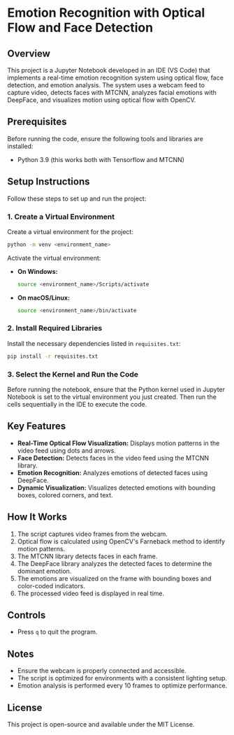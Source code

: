 # Emotion Recognition with Optical Flow and Face Detection

## Overview

This project is a Jupyter Notebook developed in an IDE (VS Code) that implements a real-time emotion recognition system using optical flow, face detection, and emotion analysis. The system uses a webcam feed to capture video, detects faces with MTCNN, analyzes facial emotions with DeepFace, and visualizes motion using optical flow with OpenCV.

## Prerequisites

Before running the code, ensure the following tools and libraries are installed:

- Python 3.9 (this works both with Tensorflow and MTCNN)

## Setup Instructions

Follow these steps to set up and run the project:

### 1. Create a Virtual Environment

Create a virtual environment for the project:

```bash
python -m venv <environment_name>
```

Activate the virtual environment:

- **On Windows:**
  ```bash
  source <environment_name>/Scripts/activate
  ```
- **On macOS/Linux:**
  ```bash
  source <environment_name>/bin/activate
  ```

### 2. Install Required Libraries

Install the necessary dependencies listed in `requisites.txt`:

```bash
pip install -r requisites.txt
```

### 3. Select the Kernel and Run the Code

Before running the notebook, ensure that the Python kernel used in Jupyter Notebook is set to the virtual environment you just created.
Then run the cells sequentially in the IDE to execute the code.



## Key Features

- **Real-Time Optical Flow Visualization:** Displays motion patterns in the video feed using dots and arrows.
- **Face Detection:** Detects faces in the video feed using the MTCNN library.
- **Emotion Recognition:** Analyzes emotions of detected faces using DeepFace.
- **Dynamic Visualization:** Visualizes detected emotions with bounding boxes, colored corners, and text.

## How It Works

1. The script captures video frames from the webcam.
2. Optical flow is calculated using OpenCV's Farneback method to identify motion patterns.
3. The MTCNN library detects faces in each frame.
4. The DeepFace library analyzes the detected faces to determine the dominant emotion.
5. The emotions are visualized on the frame with bounding boxes and color-coded indicators.
6. The processed video feed is displayed in real time.

## Controls

- Press `q` to quit the program.

## Notes

- Ensure the webcam is properly connected and accessible.
- The script is optimized for environments with a consistent lighting setup.
- Emotion analysis is performed every 10 frames to optimize performance.

## License

This project is open-source and available under the MIT License.

